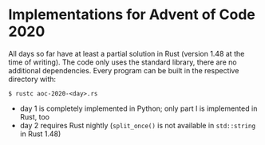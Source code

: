# Implementations for Advent of Code 2020

All days so far have at least a partial solution in Rust (version 1.48 at the time of writing). The code only uses the standard library, there are no additional dependencies. Every program can be built in the respective directory with:

```
$ rustc aoc-2020-<day>.rs
```

- day 1 is completely implemented in Python; only part I is implemented in Rust, too
- day 2 requires Rust nightly (`split_once()` is not available in `std::string` in Rust 1.48)
